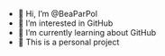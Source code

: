 - 👋 Hi, I’m @BeaParPol
- 👀 I’m interested in GitHub
- 🌱 I’m currently learning about GitHub
- 💞️ This is a personal project
